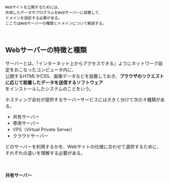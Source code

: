 
    Webサイトを公開するためには、  
    作成したデータやプログラムをWebサーバーに設置して、  
    ドメインを設定する必要がある。  
    ここではWebサーバーの種類とドメインについて解説する。  

<br>

## Webサーバーの特徴と種類
サーバーとは、「インターネット上からアクセスできる」ようにネットワーク設定をおこなったコンピュータ内に、  
公開するHTMLやCSS、画像データなどを設置しておき、**ブラウザのリクエストに応じて設置したデータを送信するソフトウェア**  
をインストールしたシステムのことをいう。  

ホスティング会社が提供するサーバーサービスには大きく分けて次の４種類がある。  

* 共有サーバー
* 専用サーバー
* VPS（Virtual Private Server）
* クラウドサーバー

どのサーバーを利用するかを、Webサイトの仕様に合わせて選択するために、それぞれの違いを理解する必要がある。  

<br>

#### 共有サーバー

